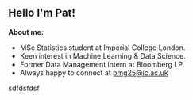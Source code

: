 ## Hello I'm Pat!

**About me:**
- MSc Statistics student at Imperial College London.
- Keen interest in Machine Learning & Data Science.
- Former Data Management intern at Bloomberg LP.
- Always happy to connect at <pmg25@ic.ac.uk>

sdfdsfdsf
<!--
**patgunn1/patgunn1** is a ✨ _special_ ✨ repository because its `README.md` (this file) appears on your GitHub profile.

Here are some ideas to get you started:

- 🔭 I’m currently working on ...
- 🌱 I’m currently learning ...
- 👯 I’m looking to collaborate on ...
- 🤔 I’m looking for help with ...
- 💬 Ask me about ...
- 📫 How to reach me: ...
- 😄 Pronouns: ...
- ⚡ Fun fact: ...
-->
